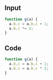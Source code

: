 
## Input

```javascript
function g(a) {
  a.b.c = a.b.c + 1;
  a.b.c *= 2;
}

```

## Code

```javascript
function g(a) {
  a.b.c = a.b.c + 1;
  a.b.c = a.b.c * 2;
}

```
      